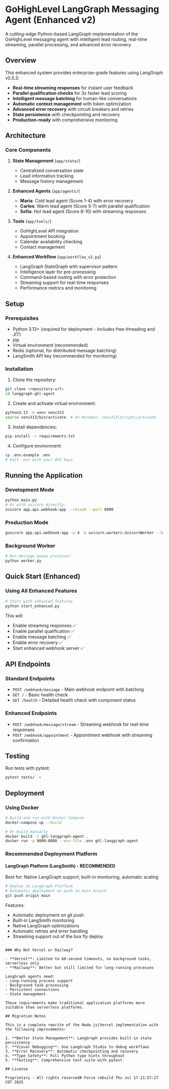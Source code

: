 # GoHighLevel LangGraph Messaging Agent (Enhanced v2)

A cutting-edge Python-based LangGraph implementation of the GoHighLevel messaging agent with intelligent lead routing, real-time streaming, parallel processing, and advanced error recovery.

## Overview

This enhanced system provides enterprise-grade features using LangGraph v0.5.3:

- **Real-time streaming responses** for instant user feedback
- **Parallel qualification checks** for 3x faster lead scoring
- **Intelligent message batching** for human-like conversations
- **Automatic context management** with token optimization
- **Advanced error recovery** with circuit breakers and retries
- **State persistence** with checkpointing and recovery
- **Production-ready** with comprehensive monitoring

## Architecture

### Core Components

1. **State Management** (`app/state/`)
   - Centralized conversation state
   - Lead information tracking
   - Message history management

2. **Enhanced Agents** (`app/agents/`)
   - **Maria**: Cold lead agent (Score 1-4) with error recovery
   - **Carlos**: Warm lead agent (Score 5-7) with parallel qualification
   - **Sofia**: Hot lead agent (Score 8-10) with streaming responses

3. **Tools** (`app/tools/`)
   - GoHighLevel API integration
   - Appointment booking
   - Calendar availability checking
   - Contact management

4. **Enhanced Workflow** (`app/workflow_v2.py`)
   - LangGraph StateGraph with supervisor pattern
   - Intelligence layer for pre-processing
   - Command-based routing with error protection
   - Streaming support for real-time responses
   - Performance metrics and monitoring

## Setup

### Prerequisites

- Python 3.13+ (required for deployment - includes free-threading and JIT)
- pip
- Virtual environment (recommended)
- Redis (optional, for distributed message batching)
- LangSmith API key (recommended for monitoring)

### Installation

1. Clone the repository:
```bash
git clone <repository-url>
cd langgraph-ghl-agent
```

2. Create and activate virtual environment:
```bash
python3.13 -m venv venv313
source venv313/bin/activate  # On Windows: venv313\Scripts\activate
```

3. Install dependencies:
```bash
pip install -r requirements.txt
```

4. Configure environment:
```bash
cp .env.example .env
# Edit .env with your API keys
```

## Running the Application

### Development Mode
```bash
python main.py
# Or with uvicorn directly:
uvicorn app.api.webhook:app --reload --port 8000
```

### Production Mode
```bash
gunicorn app.api.webhook:app -w 4 -k uvicorn.workers.UvicornWorker --bind 0.0.0.0:8000
```

### Background Worker
```bash
# Run message queue processor
python worker.py
```

## Quick Start (Enhanced)

### Using All Enhanced Features

```bash
# Start with enhanced features
python start_enhanced.py
```

This will:
- Enable streaming responses ✅
- Enable parallel qualification ✅
- Enable message batching ✅
- Enable error recovery ✅
- Start enhanced webhook server ✅

## API Endpoints

### Standard Endpoints
- `POST /webhook/message` - Main webhook endpoint with batching
- `GET /` - Basic health check
- `GET /health` - Detailed health check with component status

### Enhanced Endpoints
- `POST /webhook/message/stream` - Streaming webhook for real-time responses
- `POST /webhook/appointment` - Appointment webhook with streaming confirmation

## Testing

Run tests with pytest:
```bash
pytest tests/ -v
```

## Deployment

### Using Docker

```bash
# Build and run with Docker Compose
docker-compose up --build

# Or build manually
docker build -t ghl-langgraph-agent .
docker run -p 8000:8000 --env-file .env ghl-langgraph-agent
```

### Recommended Deployment Platform

#### LangGraph Platform (LangSmith) - RECOMMENDED
Best for: Native LangGraph support, built-in monitoring, automatic scaling

```bash
# Deploy to LangGraph Platform
# Automatic deployment on push to main branch
git push origin main
```

Features:
- Automatic deployment on git push
- Built-in LangSmith monitoring
- Native LangGraph optimizations
- Automatic retries and error handling
- Streaming support out of the box
fly deploy
```

### Why Not Vercel or Railway?

- **Vercel**: Limited to 60-second timeouts, no background tasks, serverless only
- **Railway**: Better but still limited for long-running processes

LangGraph agents need:
- Long-running process support
- Background task processing
- Persistent connections
- State management

These requirements make traditional application platforms more suitable than serverless platforms.

## Migration Notes

This is a complete rewrite of the Node.js/Vercel implementation with the following improvements:

1. **Better State Management**: LangGraph provides built-in state persistence
2. **Visual Debugging**: Use LangGraph Studio to debug workflows
3. **Error Recovery**: Automatic checkpointing and recovery
4. **Type Safety**: Full Python type hints throughout
5. **Testing**: Comprehensive test suite with pytest

## License

Proprietary - All rights reserved# Force rebuild Thu Jul 17 21:57:27 CDT 2025
